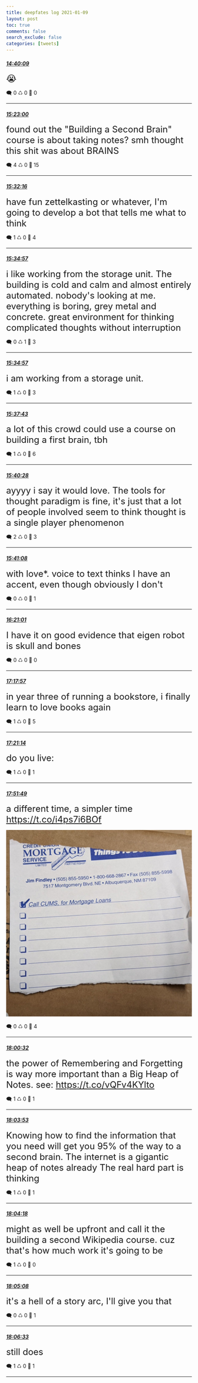 ```yaml
---
title: deepfates log 2021-01-09
layout: post
toc: true
comments: false
search_exclude: false
categories: [tweets]
---
```



#### <a href = "https://twitter.com/deepfates/status/1348021767613280257">*14:40:09*</a>

<font size="5">😭</font>



🗨️ 0 ♺ 0 🤍  0   

---
    
#### <a href = "https://twitter.com/deepfates/status/1348032553635045376">*15:23:00*</a>

<font size="5">found out the "Building a Second Brain" course is about taking notes? smh  thought this shit was about BRAINS</font>



🗨️ 4 ♺ 0 🤍  15   

---
    
#### <a href = "https://twitter.com/deepfates/status/1348034886506999809">*15:32:16*</a>

<font size="5">have fun zettelkasting or whatever, I'm going to develop a bot that tells me what to think</font>



🗨️ 1 ♺ 0 🤍  4   

---
    
#### <a href = "https://twitter.com/deepfates/status/1348035561479524352">*15:34:57*</a>

<font size="5">i like working from the storage unit. The building is cold and calm and almost entirely automated. nobody's looking at me. everything is boring, grey metal and concrete.   great environment for thinking complicated thoughts without interruption</font>



🗨️ 0 ♺ 1 🤍  3   

---
    
#### <a href = "https://twitter.com/deepfates/status/1348035560472936448">*15:34:57*</a>

<font size="5">i am working from a storage unit.</font>



🗨️ 1 ♺ 0 🤍  3   

---
    
#### <a href = "https://twitter.com/deepfates/status/1348036257704673281">*15:37:43*</a>

<font size="5">a lot of this crowd could use a course on building a first brain, tbh</font>



🗨️ 1 ♺ 0 🤍  6   

---
    
#### <a href = "https://twitter.com/deepfates/status/1348036950268071939">*15:40:28*</a>

<font size="5">ayyyy i say it would love. The tools for thought paradigm is fine, it's just that a lot of people involved seem to think thought is a single player phenomenon</font>



🗨️ 2 ♺ 0 🤍  3   

---
    
#### <a href = "https://twitter.com/deepfates/status/1348037117855715328">*15:41:08*</a>

<font size="5">with love*.  voice to text thinks I have an accent, even though obviously I don't</font>



🗨️ 0 ♺ 0 🤍  1   

---
    
#### <a href = "https://twitter.com/deepfates/status/1348047155261444096">*16:21:01*</a>

<font size="5">I have it on good evidence that eigen robot is skull and bones</font>



🗨️ 0 ♺ 0 🤍  0   

---
    
#### <a href = "https://twitter.com/deepfates/status/1348061481808498688">*17:17:57*</a>

<font size="5">in year three of running a bookstore, i finally learn to love books again</font>



🗨️ 1 ♺ 0 🤍  5   

---
    
#### <a href = "https://twitter.com/deepfates/status/1348062307633434626">*17:21:14*</a>

<font size="5">do you live:</font>



🗨️ 1 ♺ 0 🤍  1   

---
    
#### <a href = "https://twitter.com/deepfates/status/1348070003753381888">*17:51:49*</a>

<font size="5">a different time, a simpler time  https://t.co/i4ps7i6BOf</font>

![image from twitter](/images/ErVOhU0UUAANXTt.jpg)


🗨️ 0 ♺ 0 🤍  4   

---
    
#### <a href = "https://twitter.com/deepfates/status/1348072196153831425">*18:00:32*</a>

<font size="5">the power of Remembering and Forgetting is way more important than a Big Heap of Notes. see:  https://t.co/vQFv4KYlto</font>



🗨️ 1 ♺ 0 🤍  1   

---
    
#### <a href = "https://twitter.com/deepfates/status/1348073040656039937">*18:03:53*</a>

<font size="5">Knowing how to find the information that you need will get you 95% of the way to a second brain. The internet is a gigantic heap of notes already  The real hard part is thinking</font>



🗨️ 1 ♺ 0 🤍  1   

---
    
#### <a href = "https://twitter.com/deepfates/status/1348073146113425408">*18:04:18*</a>

<font size="5">might as well be upfront and call it the building a second Wikipedia course. cuz that's how much work it's going to be</font>



🗨️ 1 ♺ 0 🤍  0   

---
    
#### <a href = "https://twitter.com/deepfates/status/1348073356885512192">*18:05:08*</a>

<font size="5">it's a hell of a story arc, I'll give you that</font>



🗨️ 0 ♺ 0 🤍  1   

---
    
#### <a href = "https://twitter.com/deepfates/status/1348073709588811778">*18:06:33*</a>

<font size="5">still does</font>



🗨️ 1 ♺ 0 🤍  1   

---
    
            

